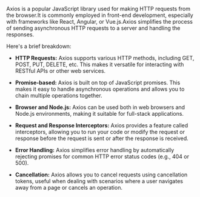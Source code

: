  Axios is a popular JavaScript library used for making HTTP requests from the browser.It is commonly employed in front-end development, especially with frameworks like React, Angular, or Vue.js.Axios simplifies the process of sending asynchronous HTTP requests to a server and handling the responses.

Here's a brief breakdown:

- **HTTP Requests:** Axios supports various HTTP methods, including GET, POST, PUT, DELETE, etc. This makes it versatile for interacting with RESTful APIs or other web services.

- **Promise-based:** Axios is built on top of JavaScript promises. This makes it easy to handle asynchronous operations and allows you to chain multiple operations together.

- **Browser and Node.js:** Axios can be used both in web browsers and Node.js environments, making it suitable for full-stack applications.

- **Request and Response Interceptors:** Axios provides a feature called interceptors, allowing you to run your code or modify the request or response before the request is sent or after the response is received.

- **Error Handling:** Axios simplifies error handling by automatically rejecting promises for common HTTP error status codes (e.g., 404 or 500).

- **Cancellation:** Axios allows you to cancel requests using cancellation tokens, useful when dealing with scenarios where a user navigates away from a page or cancels an operation.

